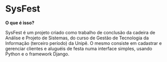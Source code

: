 # SysFest

**O que é isso?**

SysFest é um projeto criado como trabalho de conclusão da cadeira de Análise e Projeto de Sistemas,
do curso de Gestão de Tecnologia da Informação (terceiro período) da Unipê. O mesmo consiste em
cadastrar e gerenciar clientes e aluguéis de festa numa interface simples, usando Python e o framework
Django.
